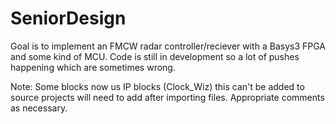 # SeniorDesign

Goal is to implement an FMCW radar controller/reciever with a Basys3 FPGA and some kind of MCU. Code is still in development so a lot of pushes happening which are sometimes wrong.

Note: Some blocks now us IP blocks (Clock_Wiz) this can't be added to source projects will need to add after importing files. Appropriate comments as necessary.
